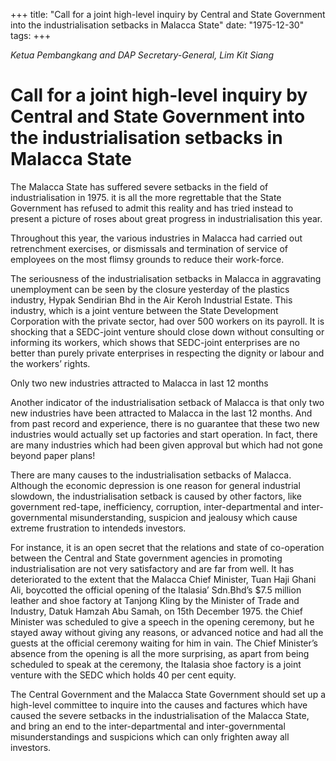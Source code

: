 +++ 
title: "Call for a joint high-level inquiry by Central and State Government into the industrialisation setbacks in Malacca State"
date: "1975-12-30"
tags:
+++

_Ketua Pembangkang and DAP Secretary-General, Lim Kit Siang_

# Call for a joint high-level inquiry by Central and State Government into the industrialisation setbacks in Malacca State			
The Malacca State has suffered severe setbacks in the field of industrialisation in 1975. it is all the more regrettable that the State Government has refused to admit this reality and has tried instead to present a picture of roses about great progress in industrialisation this year.

Throughout this year, the various industries in Malacca had carried out retrenchment exercises, or dismissals and termination of service of employees on the most flimsy grounds to reduce their work-force.</u>

The seriousness of the industrialisation setbacks in Malacca in aggravating unemployment can be seen by the closure yesterday of the plastics industry, Hypak Sendirian Bhd in the Air Keroh Industrial Estate. This industry, which is a joint venture between the State Development Corporation with the private sector, had over 500 workers on its payroll. It is shocking that a SEDC-joint venture should close down without consulting or informing its workers, which shows that SEDC-joint enterprises are no better than purely private enterprises in respecting the dignity or labour and the workers’ rights.

Only two new industries attracted to Malacca in last 12 months

Another indicator of the industrialisation setback of Malacca is that only two new industries have been attracted to Malacca in the last 12 months. And from past record and experience, there is no guarantee that these two new industries would actually set up factories and start operation. In fact, there are many industries which had been given approval but which had not gone beyond paper plans!

There are many causes to the industrialisation setbacks of Malacca. Although the economic depression is one reason for general industrial slowdown, the industrialisation setback is caused by other factors, like government red-tape, inefficiency, corruption, inter-departmental and inter-governmental misunderstanding, suspicion and jealousy which cause extreme frustration to intendeds investors.

For instance, it is an open secret that the relations and state of co-operation between the Central and State government agencies in promoting industrialisation are not very satisfactory and are far from well. It has deteriorated to the extent that the Malacca Chief Minister, Tuan Haji Ghani Ali, boycotted the official opening of the Italasia’ Sdn.Bhd’s $7.5 million leather and shoe factory at Tanjong Kling by the Minister of Trade and Industry, Datuk Hamzah Abu Samah, on 15th December 1975. the Chief Minister was scheduled to give a speech in the opening ceremony, but he stayed away without giving any reasons, or advanced notice and had all the guests at the official ceremony waiting for him in vain. The Chief Minister’s absence from the opening is all the more surprising, as apart from being scheduled to speak at the ceremony, the Italasia shoe factory is a joint venture with the SEDC which holds 40 per cent equity.

 The Central Government and the Malacca State Government should set up a high-level committee to inquire into the causes and factures which have caused the severe setbacks in the industrialisation of the Malacca State, and bring an end to the inter-departmental and inter-governmental misunderstandings and suspicions which can only frighten away all investors.
 

